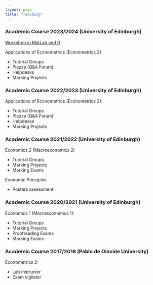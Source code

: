 ```yaml
---
layout: page
title: "Teaching"
---
```


### Academic Course 2023/2024 (University of Edinburgh)
[Workshop in MatLab and R](https://drive.google.com/drive/folders/19V8lrBt6z0JtyEiP-StclcESlYvwsb5D?usp=sharing)

Applications of Econometrics (Econometrics 2):
- Tutorial Groups
- Piazza (Q&A Forum)
- Helpdesks
- Marking Projects

### Academic Course 2022/2023 (University of Edinburgh)
Applications of Econometrics (Econometrics 2):
- Tutorial Groups 
- Piazza (Q&A Forum)
- Helpdesks
- Marking Projects

### Academic Course 2021/2022 (University of Edinburgh)
Economics 2 (Macroeconomics 2)
- Tutorial Groups
- Marking Projects
- Marking Exams

Economic Principles
-  Posters assessment

### Academic Course 2020/2021 (University of Edinburgh)
Economics 1 (Macroeconomics 1):
- Tutorial Groups
- Marking Projects
- Proofreading Exams
- Marking Exams

### Academic Course 2017/2018 (Pablo de Olavide University)
Econometrics 2:
- Lab instructor
- Exam vigilator
